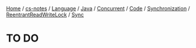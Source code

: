 [Home](https://mengxianbin.github.io) /
[cs-notes](https://mengxianbin.github.io/cs-notes/content) /
[Language](https://mengxianbin.github.io/cs-notes/content/Language) /
[Java](https://mengxianbin.github.io/cs-notes/content/Language/Java) /
[Concurrent](https://mengxianbin.github.io/cs-notes/content/Language/Java/Concurrent) /
[Code](https://mengxianbin.github.io/cs-notes/content/Language/Java/Concurrent/Code) /
[Synchronization](https://mengxianbin.github.io/cs-notes/content/Language/Java/Concurrent/Code/Synchronization) /
[ReentrantReadWriteLock](https://mengxianbin.github.io/cs-notes/content/Language/Java/Concurrent/Code/Synchronization/ReentrantReadWriteLock) /
[Sync](https://mengxianbin.github.io/cs-notes/content/Language/Java/Concurrent/Code/Synchronization/ReentrantReadWriteLock/Sync)

# TO DO
